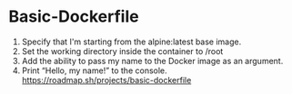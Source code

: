 # Basic-Dockerfile
1. Specify that I'm starting from the alpine:latest base image.
2. Set the working directory inside the container to /root
3. Add the ability to pass my name to the Docker image as an argument.
4. Print “Hello, my name!” to the console.
https://roadmap.sh/projects/basic-dockerfile